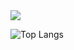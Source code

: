 <img src="https://capsule-render.vercel.app/api?type=waving&color=gradient&customColorList=1,3,2,1,2,3&height=200&section=header&text=Welcome%20to%20Kyan's%20Profile!%20&animation=fadeIn&fontSize=40&fontAlignY=20&fontAlign=32"/>

![Top Langs](https://github-readme-stats.vercel.app/api/top-langs/?username=sungKyan&layout=compact)


